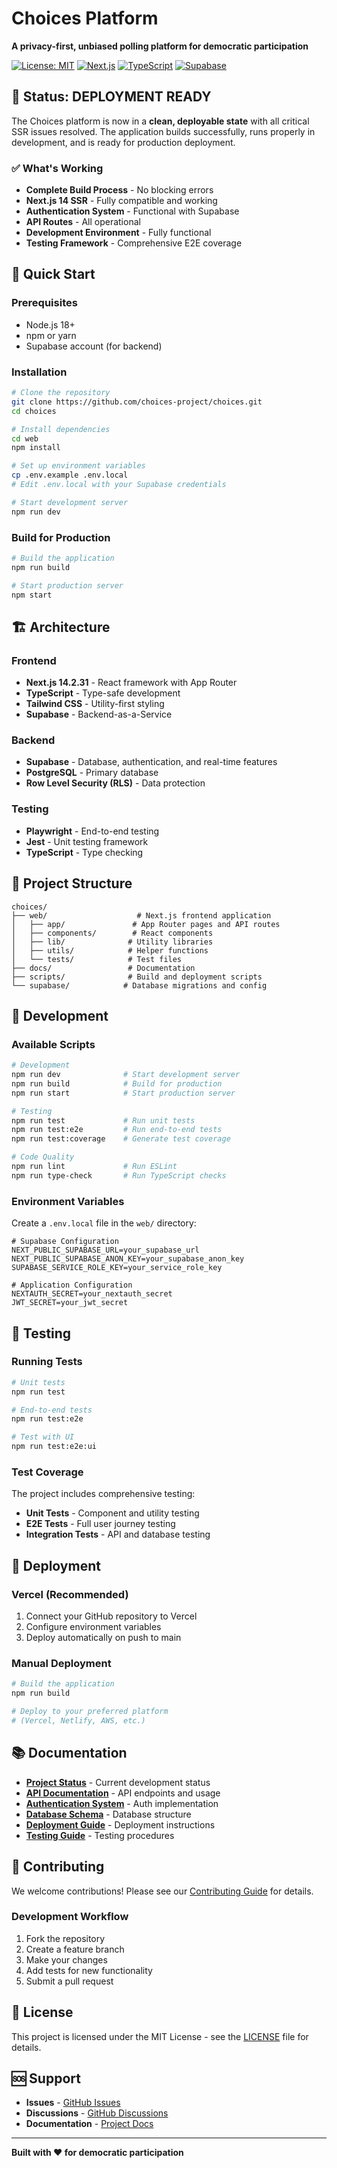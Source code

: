 # Choices Platform

**A privacy-first, unbiased polling platform for democratic participation**

[![License: MIT](https://img.shields.io/badge/License-MIT-yellow.svg)](https://opensource.org/licenses/MIT)
[![Next.js](https://img.shields.io/badge/Next.js-14.2.31-black)](https://nextjs.org/)
[![TypeScript](https://img.shields.io/badge/TypeScript-5.0-blue)](https://www.typescriptlang.org/)
[![Supabase](https://img.shields.io/badge/Supabase-Latest-green)](https://supabase.com/)

## 🚀 **Status: DEPLOYMENT READY**

The Choices platform is now in a **clean, deployable state** with all critical SSR issues resolved. The application builds successfully, runs properly in development, and is ready for production deployment.

### ✅ **What's Working**
- **Complete Build Process** - No blocking errors
- **Next.js 14 SSR** - Fully compatible and working
- **Authentication System** - Functional with Supabase
- **API Routes** - All operational
- **Development Environment** - Fully functional
- **Testing Framework** - Comprehensive E2E coverage

## 🎯 **Quick Start**

### Prerequisites
- Node.js 18+ 
- npm or yarn
- Supabase account (for backend)

### Installation
```bash
# Clone the repository
git clone https://github.com/choices-project/choices.git
cd choices

# Install dependencies
cd web
npm install

# Set up environment variables
cp .env.example .env.local
# Edit .env.local with your Supabase credentials

# Start development server
npm run dev
```

### Build for Production
```bash
# Build the application
npm run build

# Start production server
npm start
```

## 🏗️ **Architecture**

### Frontend
- **Next.js 14.2.31** - React framework with App Router
- **TypeScript** - Type-safe development
- **Tailwind CSS** - Utility-first styling
- **Supabase** - Backend-as-a-Service

### Backend
- **Supabase** - Database, authentication, and real-time features
- **PostgreSQL** - Primary database
- **Row Level Security (RLS)** - Data protection

### Testing
- **Playwright** - End-to-end testing
- **Jest** - Unit testing framework
- **TypeScript** - Type checking

## 📁 **Project Structure**

```
choices/
├── web/                    # Next.js frontend application
│   ├── app/               # App Router pages and API routes
│   ├── components/        # React components
│   ├── lib/              # Utility libraries
│   ├── utils/            # Helper functions
│   └── tests/            # Test files
├── docs/                 # Documentation
├── scripts/              # Build and deployment scripts
└── supabase/            # Database migrations and config
```

## 🔧 **Development**

### Available Scripts
```bash
# Development
npm run dev              # Start development server
npm run build            # Build for production
npm run start            # Start production server

# Testing
npm run test             # Run unit tests
npm run test:e2e         # Run end-to-end tests
npm run test:coverage    # Generate test coverage

# Code Quality
npm run lint             # Run ESLint
npm run type-check       # Run TypeScript checks
```

### Environment Variables
Create a `.env.local` file in the `web/` directory:

```env
# Supabase Configuration
NEXT_PUBLIC_SUPABASE_URL=your_supabase_url
NEXT_PUBLIC_SUPABASE_ANON_KEY=your_supabase_anon_key
SUPABASE_SERVICE_ROLE_KEY=your_service_role_key

# Application Configuration
NEXTAUTH_SECRET=your_nextauth_secret
JWT_SECRET=your_jwt_secret
```

## 🧪 **Testing**

### Running Tests
```bash
# Unit tests
npm run test

# End-to-end tests
npm run test:e2e

# Test with UI
npm run test:e2e:ui
```

### Test Coverage
The project includes comprehensive testing:
- **Unit Tests** - Component and utility testing
- **E2E Tests** - Full user journey testing
- **Integration Tests** - API and database testing

## 🚀 **Deployment**

### Vercel (Recommended)
1. Connect your GitHub repository to Vercel
2. Configure environment variables
3. Deploy automatically on push to main

### Manual Deployment
```bash
# Build the application
npm run build

# Deploy to your preferred platform
# (Vercel, Netlify, AWS, etc.)
```

## 📚 **Documentation**

- **[Project Status](./docs/PROJECT_STATUS.md)** - Current development status
- **[API Documentation](./docs/API.md)** - API endpoints and usage
- **[Authentication System](./docs/AUTHENTICATION_SYSTEM.md)** - Auth implementation
- **[Database Schema](./docs/DATABASE_SECURITY_AND_SCHEMA.md)** - Database structure
- **[Deployment Guide](./docs/DEPLOYMENT_GUIDE.md)** - Deployment instructions
- **[Testing Guide](./docs/testing/COMPREHENSIVE_TESTING_GUIDE.md)** - Testing procedures

## 🤝 **Contributing**

We welcome contributions! Please see our [Contributing Guide](./CONTRIBUTING.md) for details.

### Development Workflow
1. Fork the repository
2. Create a feature branch
3. Make your changes
4. Add tests for new functionality
5. Submit a pull request

## 📄 **License**

This project is licensed under the MIT License - see the [LICENSE](./LICENSE) file for details.

## 🆘 **Support**

- **Issues** - [GitHub Issues](https://github.com/choices-project/choices/issues)
- **Discussions** - [GitHub Discussions](https://github.com/choices-project/choices/discussions)
- **Documentation** - [Project Docs](./docs/)

---

**Built with ❤️ for democratic participation**
